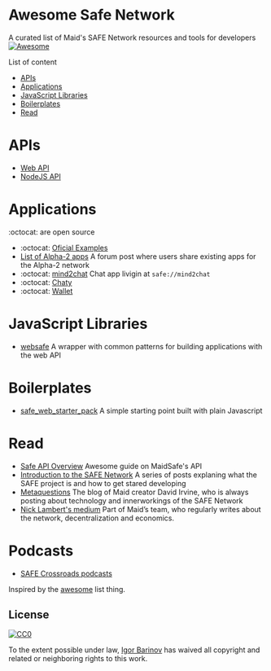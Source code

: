 Awesome Safe Network
===============
A curated list of Maid's SAFE Network resources and tools for developers
[![Awesome](https://cdn.rawgit.com/sindresorhus/awesome/d7305f38d29fed78fa85652e3a63e154dd8e8829/media/badge.svg)](https://github.com/sindresorhus/awesome)

List of content 

- [APIs](#apis)
- [Applications](#applications)
- [JavaScript Libraries](#javascript-libraries)
- [Boilerplates](#boilerplates)
- [Read](#read)

# APIs
* [Web API](http://docs.maidsafe.net/beaker-plugin-safe-app)
* [NodeJS API](http://docs.maidsafe.net/safe_app_nodejs)

# Applications
:octocat: are open source

* :octocat: [Oficial Examples](https://github.com/maidsafe/safe_examples)
* [List of Alpha-2 apps](https://safenetforum.org/t/alpha-2-community-websites-apps-safe-messaging-ids) A forum post where users share existing apps for the Alpha-2 network
* :octocat: [mind2chat](https://github.com/Mindphreaker/mind2chat) Chat app livigin at `safe://mind2chat`
* :octocat: [Chaty](https://github.com/josephm1/Chaty)
* :octocat: [Wallet](https://github.com/moinhodigital/safewallet)

# JavaScript Libraries
* [websafe](https://github.com/MoinhoDigital/websafe) A wrapper with common patterns for building applications with the web API

# Boilerplates
* [safe_web_starter_pack](https://github.com/hunterlester/safe_web_starter_pack) A simple starting point built with plain Javascript

# Read
* [Safe API Overview](https://josephm1.github.io/Safe-API-Overview/) Awesome guide on MaidSafe's API
* [Introduction to the SAFE Network](https://medium.com/@luandro/introduction-to-the-safe-network-33d8641b2dee) A series of posts explaning what the SAFE project is and how to get stared developing
* [Metaquestions](https://metaquestions.me/) The blog of Maid creator David Irvine, who is always posting about technology and innerworkings of the SAFE Network
* [Nick Lambert's medium](https://medium.com/@nlambert) Part of Maid’s team, who regularly writes about the network, decentralization and economics.

# Podcasts
* [SAFE Crossroads podcasts](https://safecrossroads.net/)

Inspired by the [awesome](https://github.com/sindresorhus/awesome) list thing.

## License

[![CC0](http://i.creativecommons.org/p/zero/1.0/88x31.png)](http://creativecommons.org/publicdomain/zero/1.0/)

To the extent possible under law, [Igor Barinov](https://github.com/igorbarinov/) has waived all copyright and related or neighboring rights to this work.
